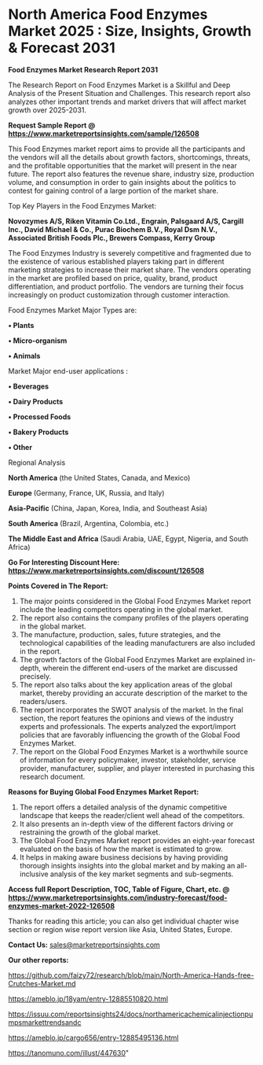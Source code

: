 # North America Food Enzymes Market 2025 : Size, Insights, Growth & Forecast 2031

<strong>Food Enzymes Market Research Report 2031</strong>

The Research Report on Food Enzymes Market is a Skillful and Deep Analysis of the Present Situation and Challenges. This research report also analyzes other important trends and market drivers that will affect market growth over 2025-2031.

<strong>Request Sample Report @ <a href=https://www.marketreportsinsights.com/sample/126508>https://www.marketreportsinsights.com/sample/126508</a></strong>

This Food Enzymes market report aims to provide all the participants and the vendors will all the details about growth factors, shortcomings, threats, and the profitable opportunities that the market will present in the near future. The report also features the revenue share, industry size, production volume, and consumption in order to gain insights about the politics to contest for gaining control of a large portion of the market share.

Top Key Players in the Food Enzymes Market:

<strong>Novozymes A/S, Riken Vitamin Co.Ltd., Engrain, Palsgaard A/S, Cargill Inc., David Michael & Co., Purac Biochem B.V., Royal Dsm N.V., Associated British Foods Plc., Brewers Compass, Kerry Group</strong>

The Food Enzymes Industry is severely competitive and fragmented due to the existence of various established players taking part in different marketing strategies to increase their market share. The vendors operating in the market are profiled based on price, quality, brand, product differentiation, and product portfolio. The vendors are turning their focus increasingly on product customization through customer interaction.

Food Enzymes Market Major Types are:

<strong>• Plants

• Micro-organism

• Animals</strong>

Market Major end-user applications :

<strong>• Beverages

• Dairy Products

• Processed Foods

• Bakery Products

• Other</strong>

Regional Analysis

</u><strong><b>North America</b></strong> (the United States, Canada, and Mexico)

<strong><b>Europe </b></strong>(Germany, France, UK, Russia, and Italy)

<strong><b>Asia-Pacific</b></strong> (China, Japan, Korea, India, and Southeast Asia)

<strong><b>South America</b></strong> (Brazil, Argentina, Colombia, etc.)

<strong><b>The Middle East and Africa</b></strong> (Saudi Arabia, UAE, Egypt, Nigeria, and South Africa)

<strong>Go For Interesting Discount Here: <a href=https://www.marketreportsinsights.com/discount/126508>https://www.marketreportsinsights.com/discount/126508</a></strong>

<strong>Points Covered in The Report:</strong>
<ol>
  <li>The major points considered in the Global Food Enzymes Market report include the leading competitors operating in the global market.</li>
  <li>The report also contains the company profiles of the players operating in the global market.</li>
  <li>The manufacture, production, sales, future strategies, and the technological capabilities of the leading manufacturers are also included in the report.</li>
  <li>The growth factors of the Global Food Enzymes Market are explained in-depth, wherein the different end-users of the market are discussed precisely.</li>
  <li>The report also talks about the key application areas of the global market, thereby providing an accurate description of the market to the readers/users.</li>
  <li>The report incorporates the SWOT analysis of the market. In the final section, the report features the opinions and views of the industry experts and professionals. The experts analyzed the export/import policies that are favorably influencing the growth of the Global Food Enzymes Market.</li>
  <li>The report on the Global Food Enzymes Market is a worthwhile source of information for every policymaker, investor, stakeholder, service provider, manufacturer, supplier, and player interested in purchasing this research document.</li>
</ol>
<strong>Reasons for Buying Global Food Enzymes Market Report:</strong>

<ol>
  <li>The report offers a detailed analysis of the dynamic competitive landscape that keeps the reader/client well ahead of the competitors.</li>
  <li>It also presents an in-depth view of the different factors driving or restraining the growth of the global market.</li>
  <li>The Global Food Enzymes Market report provides an eight-year forecast evaluated on the basis of how the market is estimated to grow.</li>
  <li>It helps in making aware business decisions by having providing thorough insights insights into the global market and by making an all-inclusive analysis of the key market segments and sub-segments.</li>
</ol>
<strong>Access full Report Description, TOC, Table of Figure, Chart, etc. @ <a href=https://www.marketreportsinsights.com/industry-forecast/food-enzymes-market-2022-126508>https://www.marketreportsinsights.com/industry-forecast/food-enzymes-market-2022-126508</a></strong>


Thanks for reading this article; you can also get individual chapter wise section or region wise report version like Asia, United States, Europe.

<strong>Contact Us:</strong>
sales@marketreportsinsights.com

<strong>Our other reports:</strong>

<a href=https://github.com/faizy72/research/blob/main/North-America-Hands-free-Crutches-Market.md>https://github.com/faizy72/research/blob/main/North-America-Hands-free-Crutches-Market.md</a>

<a href=https://ameblo.jp/18yam/entry-12885510820.html>https://ameblo.jp/18yam/entry-12885510820.html</a>

<a href=https://issuu.com/reportsinsights24/docs/northamericachemicalinjectionpumpsmarkettrendsandc>https://issuu.com/reportsinsights24/docs/northamericachemicalinjectionpumpsmarkettrendsandc</a>

<a href=https://ameblo.jp/cargo656/entry-12885495136.html>https://ameblo.jp/cargo656/entry-12885495136.html</a>

<a href=https://tanomuno.com/illust/447630>https://tanomuno.com/illust/447630</a>"
